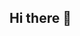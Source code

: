 ## Hi there 👋

<!--
**j-esla/j-esla** is a ✨ _special_ ✨ repository because its `README.md` (this file) appears on your GitHub profile.

Here are some ideas to get you started:

- 🔭 I’m currently working on ...
- 🌱 I’m currently learning AI Engineering 
- 👯 I’m looking to collaborate on AI dev and other ML projects
- 🤔 I’m looking for help with ...
- 💬 Ask me about healthcare, AI training, cybersecurity
- 📫 How to reach me: eslajoshuaa@yahoo.com
- 😄 Pronouns: He
- ⚡ Fun fact: Medical Doctor in a previous life 😁
-->
